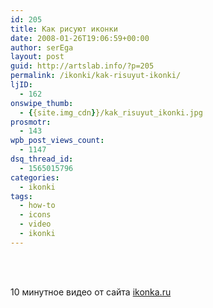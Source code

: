 ```yaml
---
id: 205
title: Как рисуют иконки
date: 2008-01-26T19:06:59+00:00
author: serEga
layout: post
guid: http://artslab.info/?p=205
permalink: /ikonki/kak-risuyut-ikonki/
ljID:
  - 162
onswipe_thumb:
  - {{site.img_cdn}}/kak_risuyut_ikonki.jpg
prosmotr:
  - 143
wpb_post_views_count:
  - 1147
dsq_thread_id:
  - 1565015796
categories:
  - ikonki
tags:
  - how-to
  - icons
  - video
  - ikonki
---
```

<center>
  <br /> <br />
</center>

10 минутное видео от сайта <a href="http://ikonka.ru/free/" target="_blank">ikonka.ru</a>